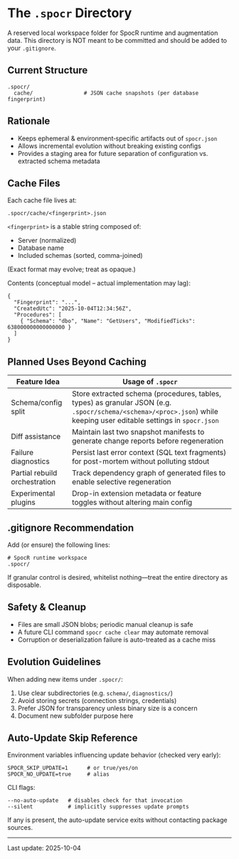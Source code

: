 # The `.spocr` Directory

A reserved local workspace folder for SpocR runtime and augmentation data. This directory is NOT meant to be committed and should be added to your `.gitignore`.

## Current Structure

```
.spocr/
  cache/                # JSON cache snapshots (per database fingerprint)
```

## Rationale

- Keeps ephemeral & environment‑specific artifacts out of `spocr.json`
- Allows incremental evolution without breaking existing configs
- Provides a staging area for future separation of configuration vs. extracted schema metadata

## Cache Files

Each cache file lives at:

```
.spocr/cache/<fingerprint>.json
```

`<fingerprint>` is a stable string composed of:

- Server (normalized)
- Database name
- Included schemas (sorted, comma-joined)

(Exact format may evolve; treat as opaque.)

Contents (conceptual model – actual implementation may lag):

```jsonc
{
  "Fingerprint": "...",
  "CreatedUtc": "2025-10-04T12:34:56Z",
  "Procedures": [
    { "Schema": "dbo", "Name": "GetUsers", "ModifiedTicks": 638000000000000000 }
  ]
}
```

## Planned Uses Beyond Caching

| Feature Idea                  | Usage of `.spocr`                                                                                                                                                    |
| ----------------------------- | -------------------------------------------------------------------------------------------------------------------------------------------------------------------- |
| Schema/config split           | Store extracted schema (procedures, tables, types) as granular JSON (e.g. `.spocr/schema/<schema>/<proc>.json`) while keeping user editable settings in `spocr.json` |
| Diff assistance               | Maintain last two snapshot manifests to generate change reports before regeneration                                                                                  |
| Failure diagnostics           | Persist last error context (SQL text fragments) for post-mortem without polluting stdout                                                                             |
| Partial rebuild orchestration | Track dependency graph of generated files to enable selective regeneration                                                                                           |
| Experimental plugins          | Drop-in extension metadata or feature toggles without altering main config                                                                                           |

## .gitignore Recommendation

Add (or ensure) the following lines:

```
# SpocR runtime workspace
.spocr/
```

If granular control is desired, whitelist nothing—treat the entire directory as disposable.

## Safety & Cleanup

- Files are small JSON blobs; periodic manual cleanup is safe
- A future CLI command `spocr cache clear` may automate removal
- Corruption or deserialization failure is auto-treated as a cache miss

## Evolution Guidelines

When adding new items under `.spocr/`:

1. Use clear subdirectories (e.g. `schema/`, `diagnostics/`)
2. Avoid storing secrets (connection strings, credentials)
3. Prefer JSON for transparency unless binary size is a concern
4. Document new subfolder purpose here

## Auto-Update Skip Reference

Environment variables influencing update behavior (checked very early):

```
SPOCR_SKIP_UPDATE=1      # or true/yes/on
SPOCR_NO_UPDATE=true     # alias
```

CLI flags:

```
--no-auto-update   # disables check for that invocation
--silent           # implicitly suppresses update prompts
```

If any is present, the auto-update service exits without contacting package sources.

---

Last update: 2025-10-04

